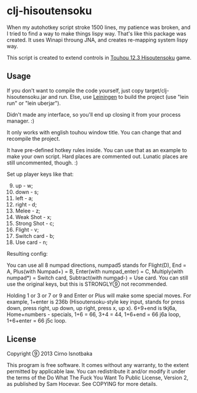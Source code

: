 # clj-hisoutensoku

When my autohotkey script stroke 1500 lines, my patience was
broken, and I tried to find a way to make things lispy way.
That's like this package was created. It uses Winapi throung
JNA, and creates re-mapping system lispy way.

This script is created to extend controls in
[Touhou 12.3 Hisoutensoku](http://hisouten.koumakan.jp/wiki/Main_Page) game.

## Usage

If you don't want to compile the code yourself, just copy target/clj-hisoutensoku.jar and run. Else, use
[Leiningen](http://github.com/technomancy/leiningen/) to
build the project (use "lein run" or "lein uberjar").

Didn't made any interface, so you'll end up closing it from
your process manager. :)


It only works with english touhou window title. You can
change that and recompile the project.

It have pre-defined hotkey rules inside. You can use that as
an example to make your own script. Hard places are
commented out. Lunatic places are still uncommented, though. :)


Set up player keys like that:

9. up - w;
9. down - s;
9. left - a;
9. right - d;
9. Melee - z;
9. Weak Shot - x;
9. Strong Shot - c;
9. Flight - v;
9. Switch card - b;
9. Use card - n;

Resulting config:

You can use all 8 numpad directions, numpad5 stands for Flight(D), End = A, Plus(with Numpad+) = B, Enter(with numpad_enter) = C, Multiply(with numpad*) = Switch card, Subtract(with numpad-) = Use card. You can still use the original keys, but this is STRONGLY➈ not recommended.

Holding 1 or 3 or 7 or 9 and Enter or Plus will make some
special moves. For example, 1+enter is 236b
(Hisoutensoku-style key input, stands for press down, press
right, up down, up right, press x, up x).
6+9+end is tkj6a, Home+numbers - specials, 1+6 = 66, 3+4 = 44,
1+6+end = 66 j6a loop, 1+6+enter = 66 j5c loop.

## License

Copyright ⑨ 2013 Cirno Isnotbaka

This program is free software. It comes without any warranty, to
the extent permitted by applicable law. You can redistribute it
and/or modify it under the terms of the Do What The Fuck You Want
To Public License, Version 2, as published by Sam Hocevar. See
COPYING for more details.
